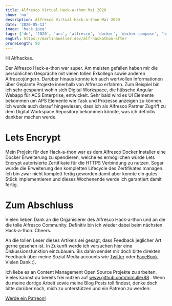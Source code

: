 ```yaml
---
title: Alfresco Virtual Hack-a-thon Mai 2020
show: 'no'
description: Alfresco Virtual Hack-a-thon Mai 2020
date: '2020-05-13'
image: 'hack.jpeg'
tags: ['de', '2020', 'acs', 'alfresco', 'docker', 'docker-compose', 'hackathon']
engUrl: https://martinmueller.dev/alf-hackathon-after
pruneLength: 50
---
```


Hi Alfhackas.

Der Alfresco Hack-a-thon war super. Am meisten gefallen haben mir die persönlichen Gespräche mit vielen tollen Exkollegn sowie anderen Alfrescojüngern. Darüber hinaus konnte ich auch wertvollen Informationen über Geplante Projekte innerhalb von Alfresco erfahren. Zum Beispiel bin ich sehr gespannt wohin sich Digital Workspace, die hübsche Angular Webapp für ACS Enterprise, entwickelt. Sehr bald wird es UI Elemente bekommen um APS Elemente wie Task und Prozesse anzeigen zu können. Ich wurde auch darauf hingewiesen, dass ich als Alfresco Partner Zugriff zu dem Digital Workspace Repository bekommen könnte, was ich definitiv dankbar machen werde.

# Lets Encrypt
Mein Projekt für den Hack-a-thon war es dem Alfresco Docker Installer eine Docker Erweiterung zu spendieren, welche es ermöglichen würde Lets Encrypt autorisierte Zertifikate für die HTTPS Verbindung zu nutzen. Sogar würde die Erweiterung den kompletten Lifecycle des Zertifikates managen. Ich bin zwar nicht komplett fertig geworden damit aber konnte ein gutes Stück implementieren und dieses Wochenende werde ich garantiert damit fertig.

# Zum Abschluss
Vielen lieben Dank an die Organisierer des Alfresco Hack-a-thon und an die die tolle Alfresco Community. Definitiv bin ich wieder dabei beim nächsten Hack-a-thon. Cheers.

An die tollen Leser dieses Artikels sei gesagt, dass Feedback jeglicher Art gerne gesehen ist. In Zukunft werde ich versuchen hier eine Diskussionsfunktion einzubauen. Bis dahin sendet mir doch bitte direkten Feedback über meine Sozial Media accounts wie [Twitter](https://twitter.com/MartinMueller_) oder [FaceBook](https://www.facebook.com/martin.muller.10485). Vielen Dank :).

Ich liebe es an Content Management Open Source Projekte zu arbeiten. Vieles kannst du bereits frei nutzen auf www.github.com/mmuller88 . Wenn du meine dortige Arbeit sowie meine Blog Posts toll findest, denke doch bitte darüber nach, mich zu unterstützen und ein Patreon zu werden:

<a href="https://www.patreon.com/bePatron?u=29010217" data-patreon-widget-type="become-patron-button">Werde ein Patreon!</a><script async src="https://c6.patreon.com/becomePatronButton.bundle.js"></script>